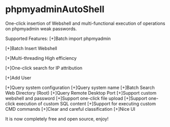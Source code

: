 # phpmyadminAutoShell
One-click insertion of Webshell and multi-functional execution of operations on phpmyadmin weak passwords.

Supported Features:
[+]Batch import phpmyadmin

[+]Batch Insert Webshell

[+]Multi-threading High efficiency

[+]One-click search for IP attribution

[+]Add User

[+]Query system configuration
[+]Query system name
[+]Batch Search Web Directory (Root)
[+]Query Remote Desktop Port
[+]Support custom webshell and password
[+]Support one-click file upload
[+]Support one-click execution of custom SQL content
[+]Support for executing custom CMD commands
[+]Clear and careful classification
[+]Nice UI


It is now completely free and open source, enjoy!
